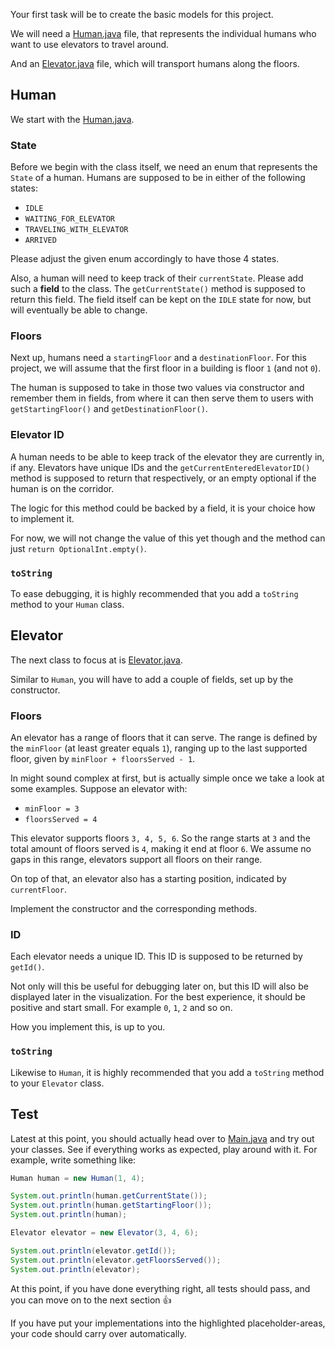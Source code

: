 Your first task will be to create the basic models for this project.

We will need a [Human.java](course://Course/Models/src/org/togetherjava/event/elevator/humans/Human.java)
file, that represents the individual humans who want to use elevators to travel around.

And an [Elevator.java](course://Course/Models/src/org/togetherjava/event/elevator/elevators/Elevator.java)
file, which will transport humans along the floors.

## Human

We start with the [Human.java](course://Course/Models/src/org/togetherjava/event/elevator/humans/Human.java).

### State

Before we begin with the class itself, we need an enum that represents the `State` of a human.
Humans are supposed to be in either of the following states:

* `IDLE`
* `WAITING_FOR_ELEVATOR`
* `TRAVELING_WITH_ELEVATOR`
* `ARRIVED`

Please adjust the given enum accordingly to have those 4 states.

Also, a human will need to keep track of their `currentState`.
Please add such a **field** to the class. The `getCurrentState()` method is supposed to return this field.
The field itself can be kept on the `IDLE` state for now, but will eventually be able to change.

### Floors

Next up, humans need a `startingFloor` and a `destinationFloor`.
For this project, we will assume that the first floor in a building is floor `1` (and not `0`).

The human is supposed to take in those two values via constructor and remember them in fields,
from where it can then serve them to users with `getStartingFloor()` and `getDestinationFloor()`.

### Elevator ID

A human needs to be able to keep track of the elevator they are currently in, if any.
Elevators have unique IDs and the `getCurrentEnteredElevatorID()` method is supposed to return
that respectively, or an empty optional if the human is on the corridor.

The logic for this method could be backed by a field, it is your choice how to implement it.

For now, we will not change the value of this yet though and the method can just
`return OptionalInt.empty()`.

### `toString`

To ease debugging, it is highly recommended that you add a `toString` method to your `Human` class.

## Elevator

The next class to focus at is [Elevator.java](course://Course/Models/src/org/togetherjava/event/elevator/elevators/Elevator.java).

Similar to `Human`, you will have to add a couple of fields, set up by the constructor.

### Floors

An elevator has a range of floors that it can serve. The range is defined by the
`minFloor` (at least greater equals `1`), ranging up to the last supported floor, given by
`minFloor + floorsServed - 1`.

In might sound complex at first, but is actually simple once we take a look at some examples.
Suppose an elevator with:

* `minFloor = 3`
* `floorsServed = 4`

This elevator supports floors `3, 4, 5, 6`. So the range starts at `3` and the total
amount of floors served is `4`, making it end at floor `6`. We assume no gaps in this range,
elevators support all floors on their range.

On top of that, an elevator also has a starting position, indicated by `currentFloor`.

Implement the constructor and the corresponding methods.

### ID

Each elevator needs a unique ID. This ID is supposed to be returned by `getId()`.

Not only will this be useful for debugging later on, but this ID will also be displayed later
in the visualization. For the best experience, it should be positive and start small.
For example `0`, `1`, `2` and so on.

How you implement this, is up to you.

### `toString`

Likewise to `Human`, it is highly recommended that you add a `toString` method to your `Elevator` class.

## Test

Latest at this point, you should actually head over to [Main.java](course://Course/Models/src/org/togetherjava/event/elevator/Main.java)
and try out your classes. See if everything works as expected, play around with it.
For example, write something like:

```java
Human human = new Human(1, 4);

System.out.println(human.getCurrentState());
System.out.println(human.getStartingFloor());
System.out.println(human);

Elevator elevator = new Elevator(3, 4, 6);

System.out.println(elevator.getId());
System.out.println(elevator.getFloorsServed());
System.out.println(elevator);
```

At this point, if you have done everything right, all tests should pass, and you can move on to
the next section 👍

If you have put your implementations into the highlighted placeholder-areas,
your code should carry over automatically.
